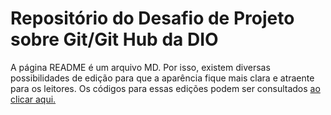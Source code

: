 # Repositório do Desafio de Projeto sobre Git/Git Hub da DIO

A página README é um arquivo MD. Por isso, existem diversas possibilidades de edição para que a aparência fique mais clara e atraente para os leitores. Os códigos para essas edições podem ser consultados [ao clicar aqui.](https://github.com/adam-p/markdown-here/wiki/Markdown-CheatsheetLink)
